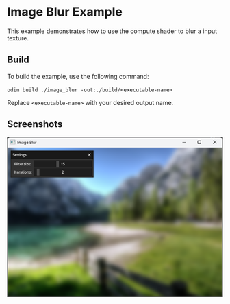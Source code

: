 # Image Blur Example

This example demonstrates how to use the compute shader to blur a input texture.

## Build

To build the example, use the following command:

```shell
odin build ./image_blur -out:./build/<executable-name>
```

Replace `<executable-name>` with your desired output name.

## Screenshots

![Image Blur Example](./image_blur.png)
